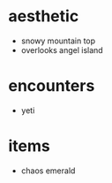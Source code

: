 # aesthetic
* snowy mountain top
* overlooks angel island
# encounters
* yeti
# items
* chaos emerald
